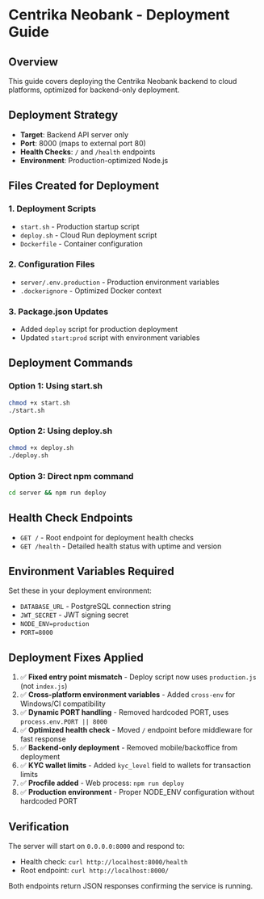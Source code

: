 # Centrika Neobank - Deployment Guide

## Overview
This guide covers deploying the Centrika Neobank backend to cloud platforms, optimized for backend-only deployment.

## Deployment Strategy
- **Target**: Backend API server only
- **Port**: 8000 (maps to external port 80)
- **Health Checks**: `/` and `/health` endpoints
- **Environment**: Production-optimized Node.js

## Files Created for Deployment

### 1. Deployment Scripts
- `start.sh` - Production startup script
- `deploy.sh` - Cloud Run deployment script
- `Dockerfile` - Container configuration

### 2. Configuration Files
- `server/.env.production` - Production environment variables
- `.dockerignore` - Optimized Docker context

### 3. Package.json Updates
- Added `deploy` script for production deployment
- Updated `start:prod` script with environment variables

## Deployment Commands

### Option 1: Using start.sh
```bash
chmod +x start.sh
./start.sh
```

### Option 2: Using deploy.sh
```bash
chmod +x deploy.sh
./deploy.sh
```

### Option 3: Direct npm command
```bash
cd server && npm run deploy
```

## Health Check Endpoints
- `GET /` - Root endpoint for deployment health checks
- `GET /health` - Detailed health status with uptime and version

## Environment Variables Required
Set these in your deployment environment:
- `DATABASE_URL` - PostgreSQL connection string
- `JWT_SECRET` - JWT signing secret
- `NODE_ENV=production`
- `PORT=8000`

## Deployment Fixes Applied
1. ✅ **Fixed entry point mismatch** - Deploy script now uses `production.js` (not `index.js`)
2. ✅ **Cross-platform environment variables** - Added `cross-env` for Windows/CI compatibility
3. ✅ **Dynamic PORT handling** - Removed hardcoded PORT, uses `process.env.PORT || 8000`
4. ✅ **Optimized health check** - Moved `/` endpoint before middleware for fast response
5. ✅ **Backend-only deployment** - Removed mobile/backoffice from deployment
6. ✅ **KYC wallet limits** - Added `kyc_level` field to wallets for transaction limits
7. ✅ **Procfile added** - Web process: `npm run deploy`
8. ✅ **Production environment** - Proper NODE_ENV configuration without hardcoded PORT

## Verification
The server will start on `0.0.0.0:8000` and respond to:
- Health check: `curl http://localhost:8000/health`
- Root endpoint: `curl http://localhost:8000/`

Both endpoints return JSON responses confirming the service is running.